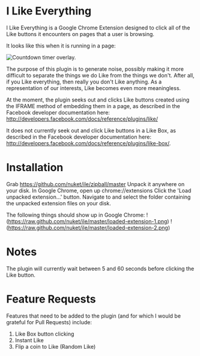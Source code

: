 I Like Everything
=================

I Like Everything is a Google Chrome Extension designed to click all of the Like buttons it encounters on pages that a user is browsing.

It looks like this when it is running in a page:

![Countdown timer overlay.](https://raw.github.com/nuket/ile/master/what-it-does.png)

The purpose of this plugin is to generate noise, possibly making it more difficult to separate the things we do Like from the things we don't. After all, if you Like everything, then really you don't Like anything. As a representation of our interests, Like becomes even more meaningless.

At the moment, the plugin seeks out and clicks Like buttons created using the IFRAME method of embedding them in a page, as described in the Facebook developer documentation here: http://developers.facebook.com/docs/reference/plugins/like/

It does not currently seek out and click Like buttons in a Like Box, as described in the Facebook developer documentation here: http://developers.facebook.com/docs/reference/plugins/like-box/.

Installation
============

Grab https://github.com/nuket/ile/zipball/master
Unpack it anywhere on your disk.
In Google Chrome, open up chrome://extensions
Click the 'Load unpacked extension...' button.
Navigate to and select the folder containing the unpacked extension files on your disk.

The following things should show up in Google Chrome:
!(https://raw.github.com/nuket/ile/master/loaded-extension-1.png)
!(https://raw.github.com/nuket/ile/master/loaded-extension-2.png)

Notes
=====

The plugin will currently wait between 5 and 60 seconds before clicking the Like button.

Feature Requests
================

Features that need to be added to the plugin (and for which I would be grateful for Pull Requests) include:

1. Like Box button clicking
2. Instant Like
3. Flip a coin to Like (Random Like)